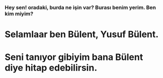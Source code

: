 ### Hey sen! oradaki, burda ne işin var? Burası benim yerim. Ben kim miyim?
# Selamlaar ben Bülent, Yusuf Bülent.
# Seni tanıyor gibiyim bana Bülent diye hitap edebilirsin. 

<!--
**bulent437/bulent437** is a ✨ _special_ ✨ repository because its `README.md` (this file) appears on your GitHub profile.

Here are some ideas to get you started:

- 🔭 I’m currently working on ...
- 🌱 I’m currently learning ...
- 👯 I’m looking to collaborate on ...
- 🤔 I’m looking for help with ...
- 💬 Ask me about ...
- 📫 How to reach me: ...
- 😄 Pronouns: ...
- ⚡ Fun fact: ...
-->
